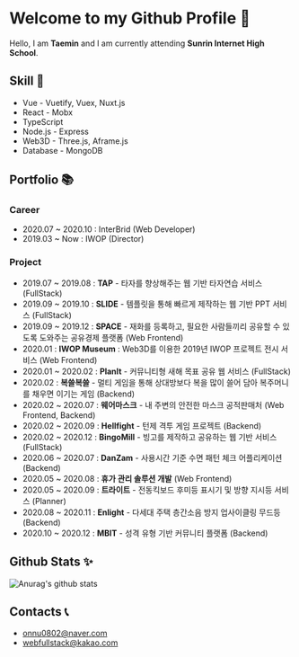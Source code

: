 # Welcome to my Github Profile 👋

Hello, I am **Taemin** and I am currently attending **Sunrin Internet High School**.

## Skill 🔨

- Vue - Vuetify, Vuex, Nuxt.js
- React - Mobx
- TypeScript
- Node.js - Express
- Web3D - Three.js, Aframe.js
- Database - MongoDB

## Portfolio 📚

### Career

- 2020.07 ~ 2020.10 : InterBrid (Web Developer)
- 2019.03 ~ Now : IWOP (Director)

### Project

- 2019.07 ~ 2019.08 : **TAP** - 타자를 향상해주는 웹 기반 타자연습 서비스 (FullStack)
- 2019.09 ~ 2019.10 : **SLIDE** - 템플릿을 통해 빠르게 제작하는 웹 기반 PPT 서비스 (FullStack)
- 2019.09 ~ 2019.12 : **SPACE** - 재화를 등록하고, 필요한 사람들끼리 공유할 수 있도록 도와주는 공유경제 플랫폼 (Web Frontend)
- 2020.01 : **IWOP Museum** : Web3D를 이용한 2019년 IWOP 프로젝트 전시 서비스 (Web Frontend)
- 2020.01 ~ 2020.02 : **PlanIt** - 커뮤니티형 새해 목표 공유 웹 서비스 (FullStack)
- 2020.02 : **복쓸복쓸** - 멀티 게임을 통해 상대방보다 복을 많이 쓸어 담아 복주머니를 채우면 이기는 게임 (Backend)
- 2020.02 ~ 2020.07 : **웨어마스크** - 내 주변의 안전한 마스크 공적판매처 (Web Frontend, Backend)
- 2020.02 ~ 2020.09 : **Hellfight** - 턴제 격투 게임 프로젝트 (Backend)
- 2020.02 ~ 2020.12 : **BingoMill** - 빙고를 제작하고 공유하는 웹 기반 서비스 (FullStack)
- 2020.06 ~ 2020.07 : **DanZam** - 사용시간 기준 수면 패턴 체크 어플리케이션 (Backend)
- 2020.05 ~ 2020.08 : **휴가 관리 솔루션 개발** (Web Frontend)
- 2020.05 ~ 2020.09 : **트라이트** - 전동킥보드 후미등 표시기 및 방향 지시등 서비스 (Planner)
- 2020.08 ~ 2020.11 : **Enlight** - 다세대 주택 층간소음 방지 업사이클링 무드등 (Backend)
- 2020.10 ~ 2020.12 : **MBIT** - 성격 유형 기반 커뮤니티 플랫폼 (Backend)

## Github Stats ✨

![Anurag's github stats](https://github-readme-stats.vercel.app/api?username=UniTaeMin)

## Contacts 📞

- onnu0802@naver.com
- webfullstack@kakao.com
